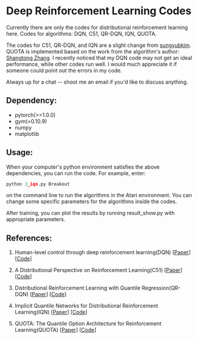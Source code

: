 # Deep Reinforcement Learning Codes
Currently there are only the codes for distributional reinforcement learning here. Codes for algorithms: DQN, C51, QR-DQN, IQN, QUOTA.

The codes for C51, QR-DQN, and IQN are a slight change from [sungyubkim](<https://github.com/sungyubkim/Deep_RL_with_pytorch/tree/master/6_Uncertainty_in_RL>). QUOTA is implemented based on the work from the algorithm's author: [Shangtong Zhang](<https://github.com/ShangtongZhang>). I recently noticed that my DQN code may not get an ideal performance, while other codes run well. I would much appreciate it if someone could point out the errors in my code.

Always up for a chat -- shoot me an email if you'd like to discuss anything.

## Dependency:

* pytorch(>=1.0.0)
* gym(=0.10.9)
* numpy
* matplotlib

## Usage:

When your computer's python environment satisfies the above dependencies, you can run the code. For example, enter:
```python
python 3_iqn.py Breakout 
```
on the command line to run the algorithms in the Atari environment.
You can change some specific parameters for the algorithms inside the codes.

After training, you can plot the results by running result_show.py with appropriate parameters.

## References:

1. Human-level control through deep reinforcement learning(DQN)   [[Paper](https://www.nature.com/articles/nature14236)]   [[Code](https://github.com/Kchu/DeepRL_CK/blob/master/Distributional_RL/0_DQN.py)]

2. A Distributional Perspective on Reinforcement Learning(C51)   [[Paper](https://arxiv.org/abs/1707.06887v1)]   [[Code](https://github.com/Kchu/DeepRL_CK/blob/master/Distributional_RL/1_C51.py)]

3. Distributional Reinforcement Learning with Quantile Regression(QR-DQN)   [[Paper](https://arxiv.org/abs/1710.10044v1)]   [[Code](https://github.com/Kchu/DeepRL_CK/blob/master/Distributional_RL/2_QR_DQN.py)]

4. Implicit Quantile Networks for Distributional Reinforcement Learning(IQN)   [[Paper](https://arxiv.org/abs/1806.06923v1)]   [[Code](https://github.com/Kchu/DeepRL_CK/blob/master/Distributional_RL/3_IQN.py)]

5. QUOTA: The Quantile Option Architecture for Reinforcement Learning(QUOTA)  [[Paper](https://arxiv.org/abs/1811.02073v2)]   [[Code](https://github.com/Kchu/DeepRL_CK/blob/master/Distributional_RL/4_QUOTA.py)]
